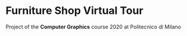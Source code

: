 # Furniture Shop Virtual Tour
Project of the **Computer Graphics** course 2020 at Politecnico di Milano
